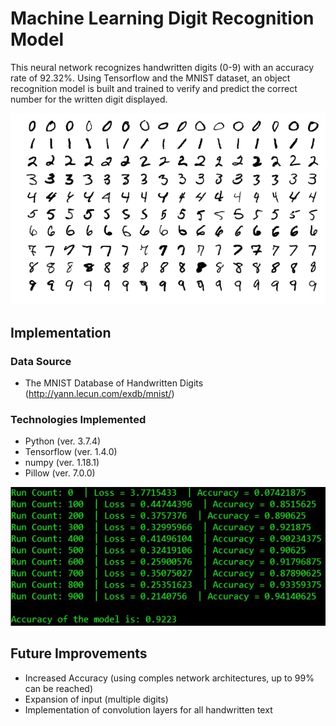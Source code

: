 # Machine Learning Digit Recognition Model
This neural network recognizes handwritten digits (0-9) with an accuracy rate of 92.32%. Using Tensorflow and the MNIST dataset, an object recognition model is built and trained to verify and predict the correct number for the written digit displayed.

![image info](./images/MNIST.png)

## Implementation
### Data Source
- The MNIST Database of Handwritten Digits (http://yann.lecun.com/exdb/mnist/)

### Technologies Implemented
- Python (ver. 3.7.4)
- Tensorflow (ver. 1.4.0)
- numpy (ver. 1.18.1)
- Pillow (ver. 7.0.0)

![image info](./images/sample_output.JPG)

## Future Improvements
- Increased Accuracy (using comples network architectures, up to 99% can be reached)
- Expansion of input (multiple digits)
- Implementation of convolution layers for all handwritten text
